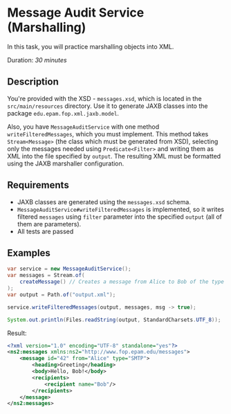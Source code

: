# Message Audit Service (Marshalling)

In this task, you will practice marshalling objects into XML.

Duration: _30 minutes_

## Description

You're provided with the XSD - `messages.xsd`, which is located in the `src/main/resources` directory.
Use it to generate JAXB classes into the package `edu.epam.fop.xml.jaxb.model`.

Also, you have `MessageAuditService` with one method `writeFilteredMessages`, which you must implement.
This method takes `Stream<Message>` (the class which must be generated from XSD),
selecting only the messages needed using `Predicate<Filter>`
and writing them as XML into the file specified by `output`.
The resulting XML must be formatted using the JAXB marshaller configuration.

## Requirements

* JAXB classes are generated using the `messages.xsd` schema.
* `MessageAuditService#writeFilteredMessages` is implemented, so it writes filtered `messages` using `filter` parameter into the specified `output`
  (all of them are parameters).
* All tests are passed

## Examples

```java
var service = new MessageAuditService();
var messages = Stream.of(
    createMessage() // Creates a message from Alice to Bob of the type SMTP with the heading Greetings and the body "Hello, Bob!".
);
var output = Path.of("output.xml");

service.writeFilteredMessages(output, messages, msg -> true);

System.out.println(Files.readString(output, StandardCharsets.UTF_8));
```

Result:
```xml
<?xml version="1.0" encoding="UTF-8" standalone="yes"?>
<ns2:messages xmlns:ns2="http://www.fop.epam.edu/messages">
    <message id="42" from="Alice" type="SMTP">
        <heading>Greeting</heading>
        <body>Hello, Bob!</body>
        <recipients>
            <recipient name="Bob"/>
        </recipients>
    </message>
</ns2:messages>
```
